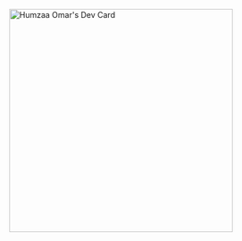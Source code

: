 <a href="https://app.daily.dev/humzaa_omar"><img src="https://api.daily.dev/devcards/6d08edbd59a043da97f88d29e447feef.png?r=5v3" width="400" alt="Humzaa Omar's Dev Card"/></a>

<!--
**humzaa-omar/humzaa-omar** is a ✨ _special_ ✨ repository because its `README.md` (this file) appears on your GitHub profile.

Here are some ideas to get you started:

- 🔭 I’m currently working on ...
- 🌱 I’m currently learning ...
- 👯 I’m looking to collaborate on ...
- 🤔 I’m looking for help with ...
- 💬 Ask me about ...
- 📫 How to reach me: ...
- 😄 Pronouns: ...
- ⚡ Fun fact: ...
-->
